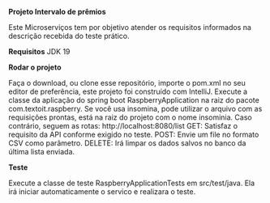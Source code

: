 **Projeto Intervalo de prêmios** 

Este Microserviços tem por objetivo atender os requisitos informados na descrição recebida do teste prático.

**Requisitos**
JDK 19

**Rodar o projeto**

Faça o download, ou clone esse repositório, importe o pom.xml no seu editor de preferência, este projeto foi construído com  IntelliJ.
Execute a classe da aplicação do spring boot RaspberryApplication na raiz do pacote com.textoit.raspberry.
Se você usa insomina, pode utilizar o arquivo com as requisições prontas, está na raiz do projeto com o nome insominia.
Caso contrário, seguem as rotas:
http://localhost:8080/list
GET: Satisfaz o requisito da API conforme exigido no teste.
POST: Envie um file no formato CSV como parâmetro.
DELETE: Irá limpar os dados salvos no banco da última lista enviada.

**Teste**

Execute a classe de teste RaspberryApplicationTests em src/test/java. Ela irá iniciar automaticamente o servico e realizara o teste.
